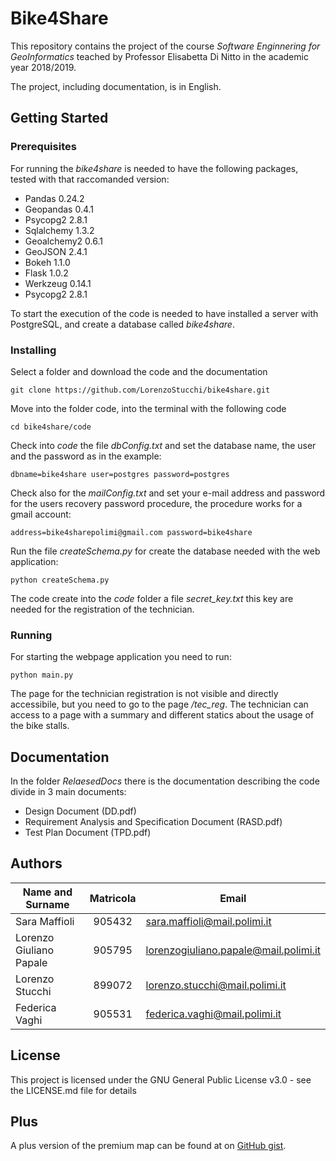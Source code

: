 # Bike4Share
This repository contains the project of the course *Software Enginnering for GeoInformatics* teached by Professor Elisabetta Di Nitto in the academic year 2018/2019.

The project, including documentation, is in English.

## Getting Started

### Prerequisites

For running the *bike4share* is needed to have the following packages, tested with that raccomanded version:

* Pandas 0.24.2
* Geopandas 0.4.1
* Psycopg2 2.8.1
* Sqlalchemy 1.3.2
* Geoalchemy2 0.6.1
* GeoJSON 2.4.1
* Bokeh 1.1.0
* Flask 1.0.2
* Werkzeug 0.14.1
* Psycopg2 2.8.1

To start the execution of the code is needed to have installed a server with PostgreSQL, and create a database called *bike4share*.

### Installing

Select a folder and download the code and the documentation

```
git clone https://github.com/LorenzoStucchi/bike4share.git
```

Move into the folder code, into the terminal with the following code

```
cd bike4share/code
```

Check into *code* the file *dbConfig.txt* and set the database name, the user and the password as in the example:

```
dbname=bike4share user=postgres password=postgres
```

Check also for the *mailConfig.txt* and set your e-mail address and password for the users recovery password procedure, the procedure works for a gmail account:

```
address=bike4sharepolimi@gmail.com password=bike4share
```

Run the file *createSchema.py* for create the database needed with the web application:

```
python createSchema.py
```

The code create into the *code* folder a file *secret_key.txt* this key are needed for the registration of the technician.

### Running

For starting the webpage application you need to run:
```
python main.py
```

The page for the technician registration is not visible and directly accessibile, but you need to go to the page */tec_reg*.
The technician can access to a page with a summary and different statics about the usage of the bike stalls.

## Documentation

In the folder *RelaesedDocs* there is the documentation describing the code divide in 3 main documents:

* Design Document (DD.pdf)
* Requirement Analysis and Specification Document (RASD.pdf)
* Test Plan Document (TPD.pdf)

## Authors
| Name and Surname  | Matricola   | Email                                  |
|-------------------|:-----------:|----------------------------------------|
| Sara Maffioli   | 905432 | sara.maffioli@mail.polimi.it        |
| Lorenzo Giuliano Papale |  905795  | lorenzogiuliano.papale@mail.polimi.it |
| Lorenzo Stucchi   | 899072 | lorenzo.stucchi@mail.polimi.it |
| Federica Vaghi | 905531 | federica.vaghi@mail.polimi.it | 

## License

This project is licensed under the GNU General Public License v3.0 - see the LICENSE.md file for details

## Plus

A plus version of the premium map can be found at on [GitHub gist](https://gist.github.com/LorenzoStucchi/81da954bfb08359f07e7f43640f14e3d).
